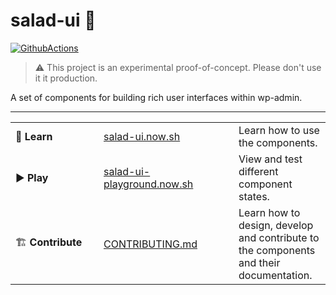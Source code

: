 # salad-ui 🥗

[![GithubActions](https://github.com/salad-ui/components/workflows/main/badge.svg)](https://github.com/salad-ui/components/actions)

> ⚠️ This project is an experimental proof-of-concept. Please don't use it it production.

A set of components for building rich user interfaces within wp-admin.

---

<table>
  <tbody>
    <tr>
      <td width="125px">📘 <strong>Learn</strong></td>
      <td width="200px"><a href="https://salad-ui.now.sh/">salad-ui.now.sh</a></td>
      <td>Learn how to use the components.</td>
    </tr>
    <tr>
      <td>▶️ <strong>Play</strong></td>
      <td><a href="https://salad-ui-playground.now.sh/">salad-ui-playground.now.sh</a></td>
      <td>View and test different component states.</td>
    </tr>
    <tr>
      <td>🏗 <strong>Contribute</strong></td>
      <td><a href="./CONTRIBUTING.md">CONTRIBUTING.md</a></td>
      <td>Learn how to design, develop and contribute to the components and their documentation. </td>
    </tr>
  </tbody>
</table>
